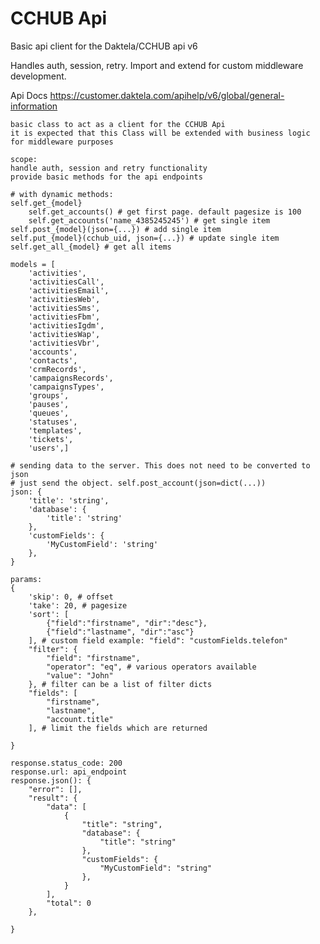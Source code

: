 # CCHUB Api
Basic api client for the Daktela/CCHUB api v6

Handles auth, session, retry. Import and extend for custom middleware development.

Api Docs
https://customer.daktela.com/apihelp/v6/global/general-information

    basic class to act as a client for the CCHUB Api
    it is expected that this Class will be extended with business logic
    for middleware purposes

    scope:
    handle auth, session and retry functionality
    provide basic methods for the api endpoints

    # with dynamic methods:
    self.get_{model} 
        self.get_accounts() # get first page. default pagesize is 100
        self.get_accounts('name_4385245245') # get single item
    self.post_{model}(json={...}) # add single item
    self.put_{model}(cchub_uid, json={...}) # update single item
    self.get_all_{model} # get all items

    models = [
        'activities',
        'activitiesCall',
        'activitiesEmail',
        'activitiesWeb',
        'activitiesSms',
        'activitiesFbm',
        'activitiesIgdm',
        'activitiesWap',
        'activitiesVbr',
        'accounts',
        'contacts',
        'crmRecords',
        'campaignsRecords',
        'campaignsTypes',
        'groups',
        'pauses',
        'queues',
        'statuses',
        'templates',
        'tickets',
        'users',]

    # sending data to the server. This does not need to be converted to json
    # just send the object. self.post_account(json=dict(...))
    json: {
        'title': 'string',
        'database': {
            'title': 'string'
        },
        'customFields': {
            'MyCustomField': 'string'
        },
    }

    params:
    {
        'skip': 0, # offset
        'take': 20, # pagesize
        'sort': [
		    {"field":"firstname", "dir":"desc"},
		    {"field":"lastname", "dir":"asc"}
        ], # custom field example: "field": "customFields.telefon"
        "filter": {
		    "field": "firstname",
		    "operator": "eq", # various operators available
		    "value": "John"
	    }, # filter can be a list of filter dicts
        "fields": [
            "firstname",
            "lastname",
            "account.title"
	    ], # limit the fields which are returned

    }

    response.status_code: 200
    response.url: api_endpoint
    response.json(): {
        "error": [],
        "result": {
            "data": [
                {
                    "title": "string",
                    "database": {
                        "title": "string"
                    },
                    "customFields": {
                        "MyCustomField": "string"
                    },
                }
            ],
            "total": 0
        },
        
    }
